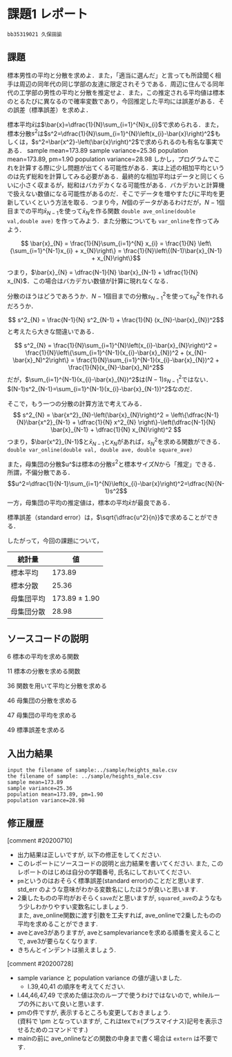 # 課題1 レポート

    bb35319021 久保田諭

## 課題

標本男性の平均と分散を求めよ．また，「適当に選んだ」と言っても所詮聞く相手は周辺の同年代の同じ学部の友達に限定されそうである．周辺に住んでる同年代の工学部の男性の平均と分散を推定せよ．また，この推定される平均値は標本のとるたびに異なるので確率変数であり，今回推定した平均には誤差がある．その誤差（標準誤差）を求めよ．
   
標本平均$\bar{x}$は$\bar{x}=\dfrac{1}{N}\sum_{i=1}^{N}x_{i}$で求められる．また，標本分散$s^2$は$s^2=\dfrac{1}{N}\sum_{i=1}^{N}\left(x_{i}-\bar{x}\right)^2$もしくは，$s^2=\bar{x^2}-\left(\bar{x}\right)^2$で求められるのも有名な事実である．
sample mean=173.89
sample variance=25.36
population mean=173.89, pm=1.90
population variance=28.98
しかし，プログラムでこれを計算する際に少し問題が出てくる可能性がある．実は上述の相加平均というのは先ず総和を計算してみる必要がある．最終的な相加平均はデータと同じくらいに小さく収まるが，総和はバカデカくなる可能性がある．バカデカいと計算機で扱えない数値になる可能性があるのだ．そこでデータを増やすたびに平均を更新していくという方法を取る．つまり今，$N$個のデータがあるわけだが，$N-1$個目までの平均$\bar{x}_{N-1}$を使って$\bar{x}_{N}$を作る関数 `double ave_online(double val,double ave)` を作ってみよう．また分散についても `var_online`を作ってみよう．
   
$$ \bar{x}_{N} = \frac{1}{N}\sum_{i=1}^{N} x_{i} = \frac{1}{N} \left\{\sum_{i=1}^{N-1}x_{i} + x_{N}\right\} = \frac{1}{N}\left\{(N-1)\bar{x}_{N-1} + x_{N}\right\}$$
   
つまり，$\bar{x}_{N} = \dfrac{N-1}{N} \bar{x}_{N-1} + \dfrac{1}{N} x_{N}$．この場合はバカデカい数値が計算に現れなくなる．

分散のほうはどうであろうか．$N-1$個目までの分散$s^2_{N-1}$を使って$s^2_{N}$を作れるだろうか．
   
$$ s^2_{N} = \frac{N-1}{N} s^2_{N-1} + \frac{1}{N} (x_{N}-\bar{x}_{N})^2$$
と考えたら大きな間違いである．
   
$$ s^2_{N} = \frac{1}{N}\sum_{i=1}^{N}\left(x_{i}-\bar{x}_{N}\right)^2 = \frac{1}{N}\left\{\sum_{i=1}^{N-1}(x_{i}-\bar{x}_{N})^2 + (x_{N}-\bar{x}_N)^2\right\} = \frac{1}{N}\sum_{i=1}^{N-1}(x_{i}-\bar{x}_{N})^2 + \frac{1}{N}(x_{N}-\bar{x}_N)^2$$
だが，$\sum_{i=1}^{N-1}(x_{i}-\bar{x}_{N})^2$は$(N-1)s^2_{N-1}$ではない．$(N-1)s^2_{N-1}=\sum_{i=1}^{N-1}(x_{i}-\bar{x}_{N-1})^2$なのだ．

そこで，もう一つの分散の計算方法で考えてみる．
$$ s^2_{N} = \bar{x^2}_{N}-\left(\bar{x}_{N}\right)^2 = \left\{\dfrac{N-1}{N}\bar{x^2}_{N-1} + \dfrac{1}{N} x^2_{N} \right\}-\left(\dfrac{N-1}{N} \bar{x}_{N-1} + \dfrac{1}{N} x_{N}\right)^2 $$
つまり，$\bar{x^2}_{N-1}$と$\bar{x}_{N-1}$と$x_{N}$があれば，$s^2_{N}$を求める関数ができる．`double var_online(double val, double ave, double square_ave)`

また，母集団の分散$u^$は標本の分散$s^2$と標本サイズ$N$から「推定」できる．所謂，不偏分散である．
$$u^2=\dfrac{1}{N-1}\sum_{i=1}^{N}\left(x_{i}-\bar{x}\right)^2=\dfrac{N}{N-1}s^2$$
一方，母集団の平均の推定値は，標本の平均$\bar{x}$が最良である．

標準誤差（standard error）は，$\sqrt{\dfrac{u^2}{n}}$で求めることができる．

したがって，今回の課題について，

|統計量|値|
|---|---|
|標本平均|$173.89$|
|標本分散|$25.36$|
|母集団平均|$173.89\pm 1.90$|
|母集団分散|$28.98$|

## ソースコードの説明
6 標本の平均を求める関数

11 標本の分散を求める関数

36 関数を用いて平均と分散を求める

46 母集団の分散を求める

47 母集団の平均を求める

49 標準誤差を求める

## 入出力結果

```
input the filename of sample:../sample/heights_male.csv
the filename of sample: ../sample/heights_male.csv
sample mean=173.89
sample variance=25.36
population mean=173.89, pm=1.90
population variance=28.98
```

## 修正履歴
[comment #20200710]
- 出力結果は正しいですが, 以下の修正をしてください. 
- このレポートにソースコードの説明と出力結果を書いてください. また, このレポートのはじめは自分の学籍番号, 氏名にしておいてください. 
- `pm`というのはおそらく標準誤差(standard error)のことだと思います. std_err のような意味がわかる変数名にしたほうが良いと思います. 
- 2乗したものの平均がおそらく`save`だと思いますが, `squared_ave`のようなもう少しわかりやすい変数名にしましょう.  
また, ave_online関数に渡す引数を工夫すれば, ave_onlineで2乗したものの平均を求めることができます. 
- aveとave3がありますが, aveとsamplevarianceを求める順番を変えることで, ave3が要らなくなります. 
- きちんとインデントは揃えましょう. 


[comment #20200728]
- sample variance と population variance の値が違いました. 
    - l.39,40,41 の順序を考えてください. 
- l.44,46,47,49 で求めた値は次のループで使うわけではないので, whileループの外において良いと思います. 
- pmの件ですが, 表示するところも変更しておきましょう.  
(資料で \pm となっていますが, これはtexで±(プラスマイナス)記号を表示させるためのコマンドです.)
- mainの前に ave_onlineなどの関数の中身まで書く場合は `extern` は不要です. 